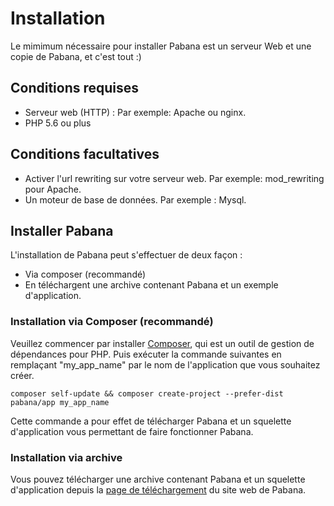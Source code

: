 # Installation
Le mimimum nécessaire pour installer Pabana est un serveur Web et une copie de Pabana, et c'est tout :)

## Conditions requises
 - Serveur web (HTTP) : Par exemple: Apache ou nginx.
 - PHP 5.6 ou plus

## Conditions facultatives
- Activer l'url rewriting sur votre serveur web. Par exemple: mod_rewriting pour Apache.
- Un moteur de base de données. Par exemple : Mysql.

## Installer Pabana

L'installation de Pabana peut s'effectuer de deux façon :

 - Via composer (recommandé)
 - En téléchargent une archive contenant Pabana et un exemple d'application.

### Installation via Composer (recommandé)
Veuillez commencer par installer [Composer](https://getcomposer.org/download/), qui est un outil de gestion de dépendances pour PHP.
Puis exécuter la commande suivantes en remplaçant "my_app_name" par le nom de l'application que vous souhaitez créer.

    composer self-update && composer create-project --prefer-dist pabana/app my_app_name
Cette commande a pour effet de télécharger Pabana et un squelette d'application vous permettant de faire fonctionner Pabana.

### Installation via archive
Vous pouvez télécharger une archive contenant Pabana et un squelette d'application depuis la [page de téléchargement](https://pabana.futurasoft.fr/download/) du site web de Pabana.